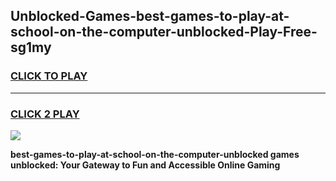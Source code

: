 
## Unblocked-Games-best-games-to-play-at-school-on-the-computer-unblocked-Play-Free-sg1my
<h3>
<a href="https://premium76.site?title=best-games-to-play-at-school-on-the-computer-unblocked&ref=18A1">CLICK TO PLAY</a></h3>
<hr>

<h3>
<a href="https://premium76.site?title=best-games-to-play-at-school-on-the-computer-unblocked&ref=18A1">CLICK 2 PLAY</a>
  
</h3>

<a href="https://premium76.site?title=best-games-to-play-at-school-on-the-computer-unblocked&ref=18A1"><img src="https://clearcache.store/games.png"></a>


**best-games-to-play-at-school-on-the-computer-unblocked games unblocked: Your Gateway to Fun and Accessible Online Gaming**
